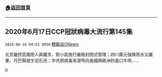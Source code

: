 ###  [:house:返回首頁](https://github.com/ourhimalayas/txt)
---

## 2020年6月17日CCP冠狀病毒大流行第145集
`2020-06-18 04:51 GM30` [轉載自GNews](https://gnews.org/zh-hant/237565/)

北京嚴控高風險人員離京，對小區施行嚴格封閉式管理；四川廣元強降雨水災嚴重，丹巴縣發生泥石流；中共把病毒來源甩向美國與歐洲的進口牛肉……

0

